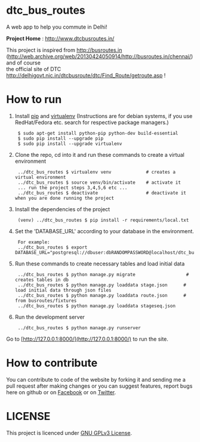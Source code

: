 dtc_bus_routes
==============

A web app to help you commute in Delhi!

**Project Home**  :  http://www.dtcbusroutes.in/

This project is inspired from http://busroutes.in (http://web.archive.org/web/20130424050914/http://busroutes.in/chennai/) and of course <br />
the official site of DTC http://delhigovt.nic.in/dtcbusroute/dtc/Find_Route/getroute.asp !


How to run
==========

1. Install [pip](http://www.pip-installer.org/) and [virtualenv](http://www.virtualenv.org/)
   (Instructions are for debian systems, if you use RedHat/Fedora etc. search for respective package managers.)

        $ sudo apt-get install python-pip python-dev build-essential 
        $ sudo pip install --upgrade pip 
        $ sudo pip install --upgrade virtualenv 
        
2. Clone the repo, cd into it and run these commands to create a virtual environment
        
        ../dtc_bus_routes $ virtualenv venv             # creates a virtual environment
        ../dtc_bus_routes $ source venv/bin/activate    # activate it
        ... run the project steps 3,4,5,6 etc ... 
        ../dtc_bus_routes $ deactivate                  # deactivate it when you are done running the project

3. Install the dependencies of the project

        (venv) ../dtc_bus_routes $ pip install -r requirements/local.txt
        
4. Set the 'DATABASE_URL' according to your database in the environment.
    
        For example: 
        ../dtc_bus_routes $ export DATABASE_URL="postgresql://dbuser:dbRANDOMPASSWORD@localhost/dtc_bus_routes"

5. Run these commands to create necessary tables and load initial data

        ../dtc_bus_routes $ python manage.py migrate                   # creates tables in db
        ../dtc_bus_routes $ python manage.py loaddata stage.json      # load initial data through json files
        ../dtc_bus_routes $ python manage.py loaddata route.json      # from busroutes/fixtures
        ../dtc_bus_routes $ python manage.py loaddata stageseq.json

6. Run the development server 

        ../dtc_bus_routes $ python manage.py runserver
  
  Go to [http://127.0.0.1:8000/](http://127.0.0.1:8000/) to run the site.
  
  
How to contribute
=================

You can contribute to code of the website by forking it and sending me a pull request after making changes
or you can suggest features, report bugs here on github or on [Facebook](http://www.facebook.com/dtcbusroutes) or
on [Twitter](https://twitter.com/#!/dhirajthakur92).

LICENSE
=======

This project is licenced under [GNU GPLv3 License](https://github.com/dhirajt/dtc-bus-routes/blob/master/LICENSE).

